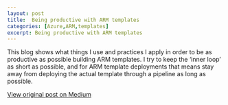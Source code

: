 ```yaml
---
layout: post
title:  Being productive with ARM templates
categories: [Azure,ARM,templates]
excerpt: Being productive with ARM templates
---
```


This blog shows what things I use and practices I apply in order to be as productive as possible building ARM templates. I try to keep the ‘inner loop’ as short as possible, and for ARM template deployments that means stay away from deploying the actual template through a pipeline as long as possible.

[View original post on Medium](https://medium.com/@jochenvanwylick/being-productive-working-with-arm-azure-resource-manager-templates-597bb1ba0b7f)
